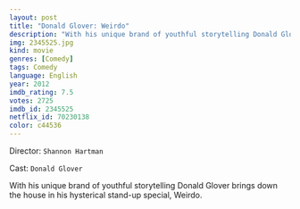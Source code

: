```yaml
---
layout: post
title: "Donald Glover: Weirdo"
description: "With his unique brand of youthful storytelling Donald Glover brings down the house in his hysterical stand-up special, Weirdo..."
img: 2345525.jpg
kind: movie
genres: [Comedy]
tags: Comedy 
language: English
year: 2012
imdb_rating: 7.5
votes: 2725
imdb_id: 2345525
netflix_id: 70230138
color: c44536
---
```

Director: `Shannon Hartman`  

Cast: `Donald Glover` 

With his unique brand of youthful storytelling Donald Glover brings down the house in his hysterical stand-up special, Weirdo.